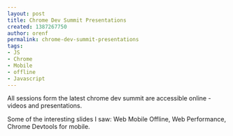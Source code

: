 ```yaml
---
layout: post
title: Chrome Dev Summit Presentations
created: 1387267750
author: orenf
permalink: chrome-dev-summit-presentations
tags:
- JS
- Chrome
- Mobile
- offline
- Javascript
---
```

<p>All sessions form the latest chrome dev summit are accessible online - videos and presentations.</p>

<p>Some of the interesting slides I&nbsp;saw:&nbsp;Web Mobile Offline, Web Performance, Chrome Devtools for mobile.</p>
